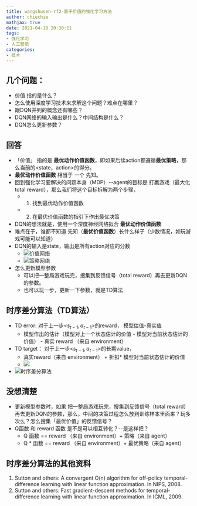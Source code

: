 ```yaml
---
title: wangshusen-rf2-基于价值的强化学习方法
author: chiechie
mathjax: true
date: 2021-04-18 20:30:11
tags:
- 强化学习
- 人工智能
categories:
- 技术
---
```



## 几个问题：

- 价值 指的是什么？
- 怎么使用深度学习技术来求解这个问题？难点在哪里？
- 跟DQN并列的概念还有哪些？
- DQN网络的输入输出是什么？中间结构是什么？
- DQN怎么更新参数？

## 回答

- 「价值」 指的是 **最优动作价值函数**，即如果后续action都遵循**最优策略**，那么当前的<state，action>的得分。
- **最优动作价值函数** 相当于 一个 先知。
- 回到强化学习要解决的问题本身（MDP）--agent的目标是 打赢游戏（最大化total reward），那么我们将这个目标拆解为两个步骤，
    - 1. 找到最优动作价值函数
    - 2. 在最优价值函数的指引下作出最优决策
- DQN的想法就是，使用一个深度神经网络拟合 **最优动作价值函数**
- 难点在于，谁都不知道 先知（**最优价值函数**）长什么样子（少数情况，如玩游戏可能可以知道）
- DQN的输入是state，输出是所有action对应的分数
    - ![价值网络](https://firebasestorage.googleapis.com/v0/b/firescript-577a2.appspot.com/o/imgs%2Fapp%2Frf_learning%2FfsQADMgSRa.png?alt=media&token=18bf844e-aa59-4016-85d6-8cdfc801a9ce)
    - ![策略网络](https://firebasestorage.googleapis.com/v0/b/firescript-577a2.appspot.com/o/imgs%2Fapp%2Frf_learning%2FGqFFfS975r.png?alt=media&token=71ba382a-432c-4c00-8759-692d84c03f3d)
- 怎么更新模型参数
    - 可以把一整局游戏玩完，搜集到反馈信号（total reward）再去更新DQN的参数。
    - 也可以玩一步，更新一下参数，就是TD算法

## 时序差分算法（TD算法）

- TD error:  对于上一步<$s_{t-1}, a_{t-1}$>的reward， 模型估值-真实值
    - 模型作出的估计（模型对上一个状态估计的价值 - 模型对当前状态估计的价值） -  真实 reward （来自 environment）
- TD target： 对于上一步<$s_{t-1}, a_{t-1}$>的长期value，
    - 真实reward（来自 environment） + 折扣* 模型对当前状态估计的价值
    - ![](https://firebasestorage.googleapis.com/v0/b/firescript-577a2.appspot.com/o/imgs%2Fapp%2Frf_learning%2FROMmZ-LTGx.png?alt=media&token=dae7cba7-84e1-4e7f-8638-60eaa2b1c166)
- ![时序差分算法](https://firebasestorage.googleapis.com/v0/b/firescript-577a2.appspot.com/o/imgs%2Fapp%2Frf_learning%2FEuWKISitjj.png?alt=media&token=0427aa38-bad9-46f3-98bd-a1eb051df5cd)

## 没想清楚

- 更新模型参数时，如果 把一整局游戏玩完，搜集到反馈信号（total reward）再去更新DQN的参数，那么，中间的决策过程怎么放到训练样本里面来？玩多次么？怎么搜集「最优价值」的反馈信号？
- Q函数 和 reward 函数 是不是可以相互转化？--是这样把？
    - Q 函数  ==  reward （来自 environment）+ 策略（来自 agent）
    - Q * 函数 == reward （来自 environment）+ 最优策略（来自 agent）


## 时序差分算法的其他资料
1. Sutton and others: A convergent O(n) algorithm for off-policy temporal-difference learning with linear function approximation. In NIPS, 2008.
2. Sutton and others: Fast gradient-descent methods for temporal-difference learning with linear function approximation. In ICML, 2009.

